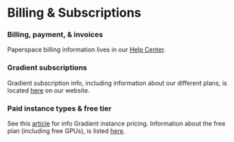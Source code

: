 # Billing & Subscriptions

### Billing, payment, & invoices

Paperspace billing information lives in our [Help Center](https://support.paperspace.com/hc/en-us/categories/202541607-Billing-Pricing). 

### Gradient subscriptions

Gradient subscription info, including information about our different plans, is located [here](https://gradient.paperspace.com/pricing) on our website.

### Paid instance types & free tier

See this [article](../instances/instance-types/) for info Gradient instance pricing. Information about the free plan \(including free GPUs\), is listed [here](../instances/instance-types/free-instances.md).  

